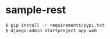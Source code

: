 # sample-rest


~~~bash
$ pip install -r requirements/pypi.txt
$ django-admin startproject app web
~~~


